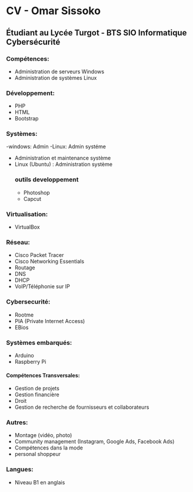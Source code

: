 # CV - Omar Sissoko

## Étudiant au Lycée Turgot - BTS SIO Informatique Cybersécurité

### Compétences:

- Administration de serveurs Windows
- Administration de systèmes Linux

### Développement:

- PHP
- HTML
- Bootstrap

### Systèmes:
-windows: Admin
-Linux: Admin systéme

- Administration et maintenance système
- Linux (Ubuntu) : Administration système
  ### outils developpement
  - Photoshop
  - Capcut
  
### Virtualisation:

- VirtualBox

### Réseau:

- Cisco Packet Tracer
- Cisco Networking Essentials
- Routage
- DNS
- DHCP
- VoIP/Téléphonie sur IP

### Cybersecurité:

- Rootme
- PIA (Private Internet Access)
- EBios

### Systèmes embarqués:

- Arduino
- Raspberry Pi

#### Compétences Transversales:

- Gestion de projets
- Gestion financière
- Droit
- Gestion de recherche de fournisseurs et collaborateurs
### Autres:

- Montage (vidéo, photo)
- Community management (Instagram, Google Ads, Facebook Ads)
- Compétences dans la mode
- personal shoppeur
### Langues:
- Niveau B1 en anglais
